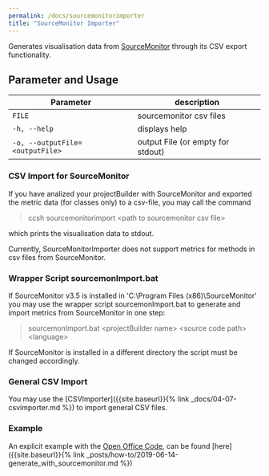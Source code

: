 ```yaml
---
permalink: /docs/sourcemonitorimporter
title: "SourceMonitor Importer"
---
```


Generates visualisation data from [SourceMonitor](http://www.campwoodsw.com/sourcemonitor.html) through its CSV export functionality.

## Parameter and Usage

| Parameter                       | description                       |
| ------------------------------- | --------------------------------- |
| `FILE`                          | sourcemonitor csv files           |
| `-h, --help`                    | displays help                     |
| `-o, --outputFile=<outputFile>` | output File (or empty for stdout) |

### CSV Import for SourceMonitor

If you have analized your projectBuilder with SourceMonitor and exported the metric data (for classes only) to a csv-file, you may call the command

> ccsh sourcemonitorimport \<path to sourcemonitor csv file>

which prints the visualisation data to stdout.

Currently, SourceMonitorImporter does not support metrics for methods in csv files from SourceMonitor.

### Wrapper Script sourcemonImport.bat

If SourceMonitor v3.5 is installed in 'C:\Program Files (x86)\SourceMonitor' you may use the wrapper script sourcemonImport.bat to generate and import metrics from SourceMonitor in one step:

> sourcemonImport.bat \<projectBuilder name> \<source code path> \<language>

If SourceMonitor is installed in a different directory the script must be changed accordingly.

### General CSV Import

You may use the [CSVImporter]({{site.baseurl}}{% link _docs/04-07-csvimporter.md %}) to import general CSV files.

### Example

An explicit example with the [Open Office Code](https://github.com/apache/openoffice), can be found [here]({{site.baseurl}}{% link _posts/how-to/2019-06-14-generate_with_sourcemonitor.md %})

